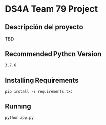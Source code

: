 # DS4A Team 79 Project


## Descripción del proyecto

TBD

## Recommended Python Version

`3.7.6`

## Installing Requirements

```
pip install -r requirements.txt
``` 

## Running

```
python app.py
```

